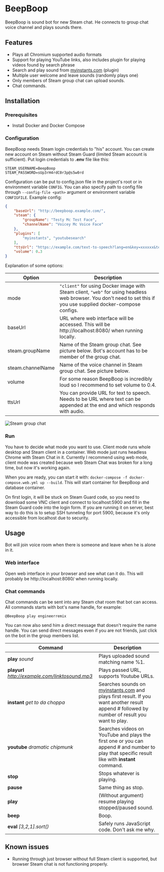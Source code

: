 # BeepBoop
BeepBoop is sound bot for new Steam chat. He connects to group chat voice channel and plays sounds there.

## Features
 * Plays all Chromium supported audio formats
 * Support for playing YouTube links, also includes plugin for playing videos found by search phrase
 * Search and play sound from [myinstants.com](https://www.myinstants.com/) (plugin)
 * Multiple user welcome and leave sounds (randomly plays one)
 * Only members of Steam group chat can upload sounds.
 * Chat commands.

## Installation

### Prerequisites
 * Install Docker and Docker Compose

### Configuration

BeepBoop needs Steam login credentials to "his" account. You can create new account on Steam without Steam Guard (limited Steam account is sufficient). Put login credentials to **.env** file like this:

```
STEAM_USERNAME=BeepBoop
STEAM_PASSWORD=sUp3rH4rdC0r3p@s5w0rd
```

Configuration can be put to config.json file in the project's root or in environment variable `CONFIG`. You can also specify path to config file through `--config-file <path>` argument or environment variable `CONFIGFILE`.
Example config:
```json
{
	"baseUrl": "http://beepboop.example.com/",
	"steam": {
		"groupName": "Testy Mc Test Face",
		"channelName": "Voicey Mc Voice Face"
	},
	"plugins": [
		"myinstants", "youtubesearch"
	],
	"ttsUrl": "https://example.com/text-to-speech?lang=en&key=xxxxxx&text=",
	"volume": 0.3
}
```
Explanation of some options:

Option | Description
------ | -----------
mode | `"client"` for using Docker image with Steam client, `"web"` for using headless web browser. You don't need to set this if you use supplied docker-compose configs.
baseUrl| URL where web interface will be accessed. This will be http://localhost:8080/ when running locally.
steam.groupName | Name of the Steam group chat. See picture below. Bot's account has to be member of the group chat.
steam.channelName | Name of the voice channel in Steam group chat. See picture below.
volume | For some reason BeepBoop is incredibly loud so I recommend to set volume to 0.4.
ttsUrl | You can provide URL for text to speech. Needs to be URL where text can be appended at the end and which responds with audio.

![Steam group chat](https://i.imgur.com/sh6RMgU.png)

### Run

You have to decide what mode you want to use. Client mode runs whole desktop and Steam client in a container. Web mode just runs headless Chrome with Steam Chat in it. Currently I recommend using web mode, client mode was created because web Steam Chat was broken for a long time, but now it's working again.

When you are ready, you can start it with: `docker-compose -f docker-compose.web.yml up --build`. This will start container for BeepBoop and database container.

On first login, it will be stuck on Steam Guard code, so you need to download some VNC client and connect to localhost:5900 and fill in the Steam Guard code into the login form. If you are running it on server, best way to do this is to setup SSH tunneling for port 5900, because it's only accessible from localhost due to security.

## Usage

Bot will join voice room when there is someone and leave when he is alone in it.

### Web interface

Open web interface in your browser and see what can it do. This will probably be http://localhost:8080/ when running locally.

### Chat commands
Chat commands can be sent into any Steam chat room that bot can access. All commands starts with bot's name handle, for example:
```
@BeepBoop play engineerremix
```

You can now also send him a direct message that doesn't require the name handle. You can send direct messages even if you are not friends, just click on the bot in the group members list.

Command | Description
------- | -----------
**play** *sound* | Plays uploaded sound matching name %1.
**playurl** *http://example.com/linktosound.mp3* | Plays passed URL, supports Youtube URLs.
**instant** *get to da choppa* | Searches sounds on [myinstants.com](https://www.myinstants.com/) and plays first result. If you want another result append # followed by number of result you want to play.
**youtube** *dramatic* *chipmunk* | Searches videos on YouTube and plays the first one or you can append # and number to play that specific result like with **instant** command.
**stop** | Stops whatever is playing.
**pause** | Same thing as stop.
**play** | (Without argument) resume playing stopped/paused sound.
**beep** | Boop.
**eval** *[3,2,1].sort()* | Safely runs JavaScript code. Don't ask me why.

## Known issues
 * Running through just browser without full Steam client is supported, but browser Steam chat is not functioning properly.
